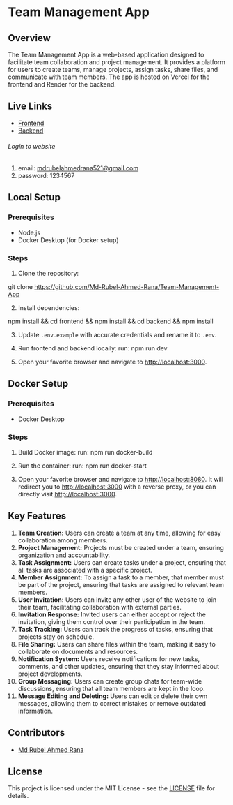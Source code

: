 # Team Management App

## Overview

The Team Management App is a web-based application designed to facilitate team collaboration and project management. It provides a platform for users to create teams, manage projects, assign tasks, share files, and communicate with team members. The app is hosted on Vercel for the frontend and Render for the backend.

## Live Links

- [Frontend](https://team-manager-eight.vercel.app)
- [Backend](https://team-management-app-server-with-redis.onrender.com)

###### Login to website

1. email: mdrubelahmedrana521@gmail.com
2. password: 1234567

## Local Setup

### Prerequisites

- Node.js
- Docker Desktop (for Docker setup)

### Steps

1. Clone the repository:

git clone https://github.com/Md-Rubel-Ahmed-Rana/Team-Management-App

2. Install dependencies:

npm install && cd frontend && npm install && cd backend && npm install

3. Update `.env.example` with accurate credentials and rename it to `.env`.

4. Run frontend and backend locally:
   run: npm run dev
5. Open your favorite browser and navigate to [http://localhost:3000](http://localhost:3000).

## Docker Setup

### Prerequisites

- Docker Desktop

### Steps

1. Build Docker image:
   run: npm run docker-build

2. Run the container:
   run: npm run docker-start
3. Open your favorite browser and navigate to [http://localhost:8080](http://localhost:8080). It will redirect you to [http://localhost:3000](http://localhost:3000) with a reverse proxy, or you can directly visit [http://localhost:3000](http://localhost:3000).

## Key Features

1. **Team Creation:** Users can create a team at any time, allowing for easy collaboration among members.
2. **Project Management:** Projects must be created under a team, ensuring organization and accountability.
3. **Task Assignment:** Users can create tasks under a project, ensuring that all tasks are associated with a specific project.
4. **Member Assignment:** To assign a task to a member, that member must be part of the project, ensuring that tasks are assigned to relevant team members.
5. **User Invitation:** Users can invite any other user of the website to join their team, facilitating collaboration with external parties.
6. **Invitation Response:** Invited users can either accept or reject the invitation, giving them control over their participation in the team.
7. **Task Tracking:** Users can track the progress of tasks, ensuring that projects stay on schedule.
8. **File Sharing:** Users can share files within the team, making it easy to collaborate on documents and resources.
9. **Notification System:** Users receive notifications for new tasks, comments, and other updates, ensuring that they stay informed about project developments.
10. **Group Messaging:** Users can create group chats for team-wide discussions, ensuring that all team members are kept in the loop.
11. **Message Editing and Deleting:** Users can edit or delete their own messages, allowing them to correct mistakes or remove outdated information.

## Contributors

- [Md Rubel Ahmed Rana](https://github.com/Md-Rubel-Ahmed-Rana)

## License

This project is licensed under the MIT License - see the [LICENSE](LICENSE) file for details.
